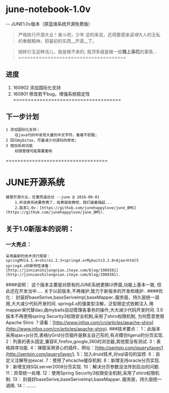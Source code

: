 # june-notebook-1.0v
--
  JUNE1.0v版本（原蓝缘系统开源免费版）
>	严格执行开源大业！奋斗吧，少年
	总的来说，还得要感谢*蓝缘*大人的无私的奉献精神，把最初的东西__开源__了。
	
> 抛砖引玉这种活儿，我是做不来的;
> 	我顶多就是做一些**锦上添花**的事情...
=====================================
## 进度
1. 160902 添加国际化支持
2. 160901 修改若干bug，增强系统稳定性
=====================================
## 下一步计划
	1 添加国际化支持；
		在java代码中发现大量的中文字符，看着不舒服;
	2 回归mybitas，尽量减少对源码的修改;
	3 增加系统功能
		权限管理可能需要重构
===================================
# JUNE开源系统
	接管开源大业，任重而道远也 --june @ 2016-09-01
		1.听说原系统要修费了，收费就收费吧，我们接着搞起...
		2.版本1.0v：[https://github.com/junehappylove/june_BMS](https://github.com/junehappylove/june_BMS).

## 关于1.0新版本的说明：
### 一大亮点：
	采用最新的技术流行框架：springMVC4.1.4+shiro1.2.3+spring4.x+Mybaits3.2.8+Ajax+html5
	spring4.x的新特性请看：
	[http://jinnianshilongnian.iteye.com/blog/1989381](http://jinnianshilongnian.iteye.com/blog/1989381).
####说明：
	这个版本主要是对原有的JUNE系统更换UI界面,功能上基本一致, 
	但此还在开发当中..... 关于以前版本,不再维护,致力于新版本的开发和维护..
####优化：
	封装好baseSerive,baseSeriveImpl,baseMapper..服务层，持久层统一调用,大大减少代码开发时间.
	spring4.x的强类型注解，泛型限定式依赖注入
	用mapper来代替dao,由mybaits自动管理各事务的操作,大大减少代码开发时间.
	3.0版本不再使用spring Security3权限安全机制,采用了shiro权限机制, 
	为何愿意使用Apache Shiro ？请看：[http://www.infoq.com/cn/articles/apache-shiro](http://www.infoq.com/cn/articles/apache-shiro).
###技术要点：
	1：此版本采用ajax+js分页,表格lyGrid分页插件是群主自己写的,有点模仿ligerui的分页实现.
	2：列表的表头固定,兼容IE,firefox,google,360的浏览器,其他暂没有测试.
	3：表格排序功能.
	4：弹窗采用贤心的插件，网址：[http://sentsin.com/jquery/layer/](http://sentsin.com/jquery/layer/).
	5：加入druid技术,对sql语句的监控.
	6：自定义注解导出excel.
	7：使用了ehcache缓存机制.
	8：新增支持oracle分页实现.
	9：新增支持SQLserver2008分页实现.
	10：解决分页参数没法传到后台的问题.
	11：异常统一处理.
	12：使用Spring Security3权限安全机制,采用了shiro权限机制.
	13： 封装好baseSerive,baseSeriveImpl,baseMapper..服务层，持久层统一调用.
	14：........
